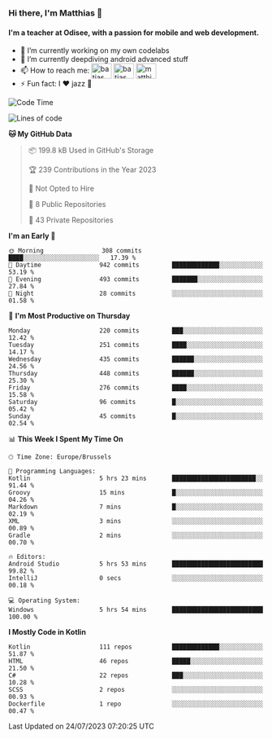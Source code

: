 ### Hi there, I'm Matthias 👋

#### I'm a teacher at Odisee, with a passion for mobile and web development.

- 🔭 I’m currently working on my own codelabs
- 🌱 I’m currently deepdiving android advanced stuff
- 📫 How to reach me: <a href="https://dev.to/batjas" target="_blank"><img align="center" src="https://raw.githubusercontent.com/rahuldkjain/github-profile-readme-generator/master/src/images/icons/Social/devto.svg" alt="batjas" height="30" width="40" /></a>
<a href="https://twitter.com/batjas" target="_blank"><img align="center" src="https://raw.githubusercontent.com/rahuldkjain/github-profile-readme-generator/master/src/images/icons/Social/twitter.svg" alt="batjas" height="30" width="40" /></a>
<a href="https://linkedin.com/in/matthiasdruwé" target="_blank"><img align="center" src="https://raw.githubusercontent.com/rahuldkjain/github-profile-readme-generator/master/src/images/icons/Social/linked-in-alt.svg" alt="matthiasdruwé" height="30" width="40" /></a>
- ⚡ Fun fact: I ❤ jazz 🎷


<!--START_SECTION:waka-->
![Code Time](http://img.shields.io/badge/Code%20Time-826%20hrs%2032%20mins-blue)

![Lines of code](https://img.shields.io/badge/From%20Hello%20World%20I%27ve%20Written-1.9%20million%20lines%20of%20code-blue)

**🐱 My GitHub Data** 

> 📦 199.8 kB Used in GitHub's Storage 
 > 
> 🏆 239 Contributions in the Year 2023
 > 
> 🚫 Not Opted to Hire
 > 
> 📜 8 Public Repositories 
 > 
> 🔑 43 Private Repositories 
 > 
**I'm an Early 🐤** 

```text
🌞 Morning                308 commits         ████░░░░░░░░░░░░░░░░░░░░░   17.39 % 
🌆 Daytime                942 commits         █████████████░░░░░░░░░░░░   53.19 % 
🌃 Evening                493 commits         ███████░░░░░░░░░░░░░░░░░░   27.84 % 
🌙 Night                  28 commits          ░░░░░░░░░░░░░░░░░░░░░░░░░   01.58 % 
```
📅 **I'm Most Productive on Thursday** 

```text
Monday                   220 commits         ███░░░░░░░░░░░░░░░░░░░░░░   12.42 % 
Tuesday                  251 commits         ████░░░░░░░░░░░░░░░░░░░░░   14.17 % 
Wednesday                435 commits         ██████░░░░░░░░░░░░░░░░░░░   24.56 % 
Thursday                 448 commits         ██████░░░░░░░░░░░░░░░░░░░   25.30 % 
Friday                   276 commits         ████░░░░░░░░░░░░░░░░░░░░░   15.58 % 
Saturday                 96 commits          █░░░░░░░░░░░░░░░░░░░░░░░░   05.42 % 
Sunday                   45 commits          █░░░░░░░░░░░░░░░░░░░░░░░░   02.54 % 
```


📊 **This Week I Spent My Time On** 

```text
🕑︎ Time Zone: Europe/Brussels

💬 Programming Languages: 
Kotlin                   5 hrs 23 mins       ███████████████████████░░   91.44 % 
Groovy                   15 mins             █░░░░░░░░░░░░░░░░░░░░░░░░   04.26 % 
Markdown                 7 mins              █░░░░░░░░░░░░░░░░░░░░░░░░   02.19 % 
XML                      3 mins              ░░░░░░░░░░░░░░░░░░░░░░░░░   00.89 % 
Gradle                   2 mins              ░░░░░░░░░░░░░░░░░░░░░░░░░   00.70 % 

🔥 Editors: 
Android Studio           5 hrs 53 mins       █████████████████████████   99.82 % 
IntelliJ                 0 secs              ░░░░░░░░░░░░░░░░░░░░░░░░░   00.18 % 

💻 Operating System: 
Windows                  5 hrs 54 mins       █████████████████████████   100.00 % 
```

**I Mostly Code in Kotlin** 

```text
Kotlin                   111 repos           █████████████░░░░░░░░░░░░   51.87 % 
HTML                     46 repos            █████░░░░░░░░░░░░░░░░░░░░   21.50 % 
C#                       22 repos            ███░░░░░░░░░░░░░░░░░░░░░░   10.28 % 
SCSS                     2 repos             ░░░░░░░░░░░░░░░░░░░░░░░░░   00.93 % 
Dockerfile               1 repo              ░░░░░░░░░░░░░░░░░░░░░░░░░   00.47 % 
```




 Last Updated on 24/07/2023 07:20:25 UTC
<!--END_SECTION:waka-->
